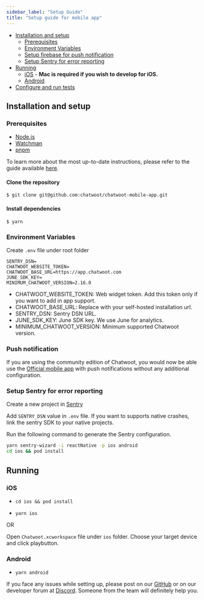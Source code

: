 ```yaml
---
sidebar_label: "Setup Guide"
title: "Setup guide for mobile app"
---
```


- [Installation and setup](#installation-and-setup)
  - [Prerequisites](#prerequisites)
  - [Environment Variables](#environment-variables)
  - [Setup firebase for push notification](#setup-firebase-for-push-notification)
  - [Setup Sentry for error reporting](#setup-sentry-for-error-reporting)
- [Running](#running)
  - [iOS](#ios) - **Mac is required if you wish to develop for iOS.**
  - [Android](#android)
- [Configure and run tests](#configure-and-run-tests)

## Installation and setup

### Prerequisites

- [Node.js](https://nodejs.org/en/download/)
- [Watchman](https://facebook.github.io/watchman/docs/install.html)
- [pnpm](https://pnpm.io/installation)

To learn more about the most up-to-date instructions, please refer to the guide available [here](https://reactnative.dev/docs/environment-setup?guide=native).

#### Clone the repository

`$ git clone git@github.com:chatwoot/chatwoot-mobile-app.git`

#### Install dependencies

`$ yarn`

### Environment Variables

Create `.env` file under root folder

```
SENTRY_DSN=
CHATWOOT_WEBSITE_TOKEN=
CHATWOOT_BASE_URL=https://app.chatwoot.com
JUNE_SDK_KEY=
MINIMUM_CHATWOOT_VERSION=2.16.0
```

- CHATWOOT_WEBSITE_TOKEN: Web widget token. Add this token only if you want to add in app support.
- CHATWOOT_BASE_URL: Replace with your self-hosted installation url.
- SENTRY_DSN: Sentry DSN URL.
- JUNE_SDK_KEY: June SDK key. We use June for analytics.
- MINIMUM_CHATWOOT_VERSION: Minimum supported Chatwoot version.

### Push notification

If you are using the community edition of Chatwoot, you would now be able use the [Official mobile app](https://www.chatwoot.com/mobile-apps) with push notifications without any additional configuration.

### Setup Sentry for error reporting

Create a new project in [Sentry](https://sentry.io/for/react-native/)

Add `SENTRY_DSN` value in `.env` file. If you want to supports native crashes, link the sentry SDK to your native projects.

Run the following command to generate the Sentry configuration.

```bash
yarn sentry-wizard -i reactNative -p ios android
cd ios && pod install
```

## Running

### iOS

- `cd ios && pod install`

- `yarn ios`

OR

Open `Chatwoot.xcworkspace` file under `ios` folder. Choose your target device and click playbutton.

### Android

- `yarn android`


If you face any issues while setting up, please post on our [GitHub](https://github.com/chatwoot/chatwoot) or on our developer forum at [Discord](https://discord.gg/cJXdrwS). Someone from the team will definitely help you.